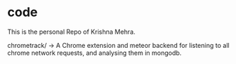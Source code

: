 code
====

This is the personal Repo of Krishna Mehra.

chrometrack/ -> A Chrome extension and meteor backend for listening to all chrome network requests, and analysing them in mongodb.
